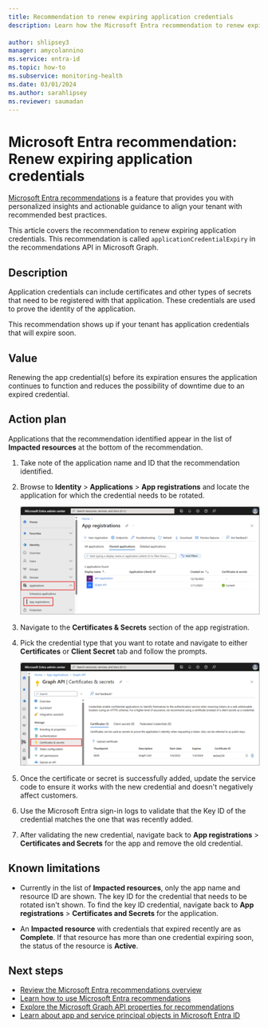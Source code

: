 ```yaml
---
title: Recommendation to renew expiring application credentials
description: Learn how the Microsoft Entra recommendation to renew expiring application credentials works and why it's important.

author: shlipsey3
manager: amycolannino
ms.service: entra-id
ms.topic: how-to
ms.subservice: monitoring-health
ms.date: 03/01/2024
ms.author: sarahlipsey
ms.reviewer: saumadan
---
```

# Microsoft Entra recommendation: Renew expiring application credentials
[Microsoft Entra recommendations](overview-recommendations.md) is a feature that provides you with personalized insights and actionable guidance to align your tenant with recommended best practices.

This article covers the recommendation to renew expiring application credentials. This recommendation is called `applicationCredentialExpiry` in the recommendations API in Microsoft Graph. 

## Description

Application credentials can include certificates and other types of secrets that need to be registered with that application. These credentials are used to prove the identity of the application.

This recommendation shows up if your tenant has application credentials that will expire soon. 

## Value 

Renewing the app credential(s) before its expiration ensures the application continues to function and reduces the possibility of downtime due to an expired credential.

## Action plan

Applications that the recommendation identified appear in the list of **Impacted resources** at the bottom of the recommendation. 

1. Take note of the application name and ID that the recommendation identified.
1. Browse to **Identity** > **Applications** > **App registrations** and locate the application for which the credential needs to be rotated.

    ![Screenshot of the Microsoft Entra app registration page.](media/recommendation-renew-expiring-application-credential/app-registrations-list.png)

1. Navigate to the **Certificates & Secrets** section of the app registration.
1. Pick the credential type that you want to rotate and navigate to either **Certificates** or **Client Secret** tab and follow the prompts.

    ![Screenshot of the Certificates and secrets section of Microsoft Entra ID.](media/recommendation-renew-expiring-application-credential/app-certificates-secrets.png)

1. Once the certificate or secret is successfully added, update the service code to ensure it works with the new credential and doesn't negatively affect customers.
1. Use the Microsoft Entra sign-in logs to validate that the Key ID of the credential matches the one that was recently added.
1. After validating the new credential, navigate back to **App registrations** > **Certificates and Secrets** for the app and remove the old credential.
 
## Known limitations

- Currently in the list of **Impacted resources**, only the app name and resource ID are shown. The key ID for the credential that needs to be rotated isn't shown. To find the key ID credential, navigate back to **App registrations** > **Certificates and Secrets** for the application. 

- An **Impacted resource** with credentials that expired recently are as **Complete**. If that resource has more than one credential expiring soon, the status of the resource is **Active**.

## Next steps

- [Review the Microsoft Entra recommendations overview](overview-recommendations.md)
- [Learn how to use Microsoft Entra recommendations](howto-use-recommendations.md)
- [Explore the Microsoft Graph API properties for recommendations](/graph/api/resources/recommendation)
- [Learn about app and service principal objects in Microsoft Entra ID](~/identity-platform/app-objects-and-service-principals.md)
